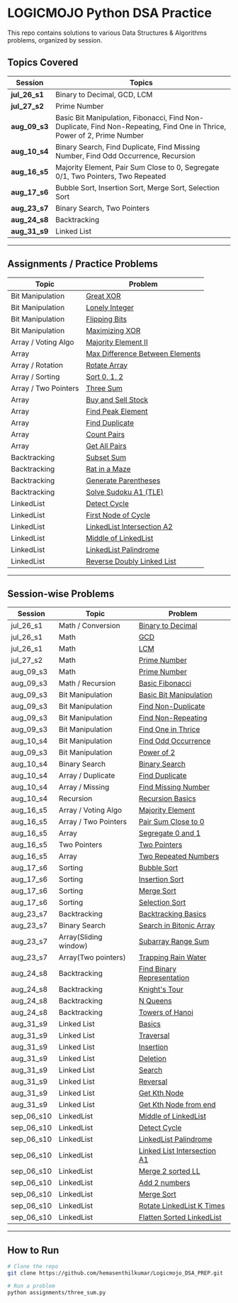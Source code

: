 
# LOGICMOJO Python DSA Practice

This repo contains solutions to various Data Structures & Algorithms problems, organized by session.

## Topics Covered

| Session   | Topics |
|-----------|--------|
| **jul_26_s1** | Binary to Decimal, GCD, LCM |
| **jul_27_s2** | Prime Number |
| **aug_09_s3** | Basic Bit Manipulation, Fibonacci, Find Non-Duplicate, Find Non-Repeating, Find One in Thrice, Power of 2, Prime Number |
| **aug_10_s4** | Binary Search, Find Duplicate, Find Missing Number, Find Odd Occurrence, Recursion |
| **aug_16_s5** | Majority Element, Pair Sum Close to 0, Segregate 0/1, Two Pointers, Two Repeated |
| **aug_17_s6** | Bubble Sort, Insertion Sort, Merge Sort, Selection Sort |
| **aug_23_s7** | Binary Search, Two Pointers |
| **aug_24_s8** | Backtracking |
| **aug_31_s9** | Linked List |

---

## Assignments / Practice Problems

| Topic | Problem |
|-------|---------|
| Bit Manipulation | [Great XOR](assignments/great_xor.py) |
| Bit Manipulation | [Lonely Integer](assignments/lonely_stranger.py) |
| Bit Manipulation | [Flipping Bits](assignments/flipping_bits.py) |
| Bit Manipulation | [Maximizing XOR](assignments/maximizing_xor.py) |
| Array / Voting Algo | [Majority Element II](assignments/majority_element_2.py) |
| Array | [Max Difference Between Elements](assignments/max_diff_btwn_elem.py) |
| Array / Rotation | [Rotate Array](assignments/rotate_array.py) |
| Array / Sorting | [Sort 0, 1, 2](assignments/sort_0_1_2.py) |
| Array / Two Pointers | [Three Sum](assignments/three_sum.py) |
| Array | [Buy and Sell Stock](assignments/buy_sell_stock.py) |
| Array | [Find Peak Element](assignments/find_peak_element.py) |
| Array | [Find Duplicate](assignments/find_more_than2_duplicate.py) |
| Array | [Count Pairs](assignments/count_pairs_with_sum.py) |
| Array | [Get All Pairs](assignments/get_all_two_sum.py) |
| Backtracking | [Subset Sum](assignments/subset_sum_bt.py) |
| Backtracking | [Rat in a Maze](assignments/rat_in_a_maze.py) |
| Backtracking | [Generate Parentheses](assignments/generate_paranthesis.py) |
| Backtracking | [Solve Sudoku A1 (TLE)](assignments/sudoku_solver.py)|
| LinkedList | [Detect Cycle](assignments/detect_cycle_ll.py)|
| LinkedList | [First Node of Cycle](assignments/first_node_of_cycle.py)|
| LinkedList | [LinkedList Intersection A2](assignments/ll_intersection_a2.py)|
| LinkedList | [Middle of LinkedList](assignments/middle_of_ll.py)|
| LinkedList | [LinkedList Palindrome](assignments/palindrome_ll.py)|
| LinkedList | [Reverse Doubly Linked List](assignments/reverse_dl.py)|

---

## Session-wise Problems

| Session | Topic | Problem |
|---------|-------|---------|
| jul_26_s1 | Math / Conversion | [Binary to Decimal](jul_26_s1/bin_2_dec.py) |
| jul_26_s1 | Math | [GCD](jul_26_s1/gcd.py) |
| jul_26_s1 | Math | [LCM](jul_26_s1/lcm.py) |
| jul_27_s2 | Math | [Prime Number](jul_27_s2/prime_number.py) |
| aug_09_s3 | Math | [Prime Number](aug_09_s3/prime_number.py) |
| aug_09_s3 | Math / Recursion | [Basic Fibonacci](aug_09_s3/basic_fibo.py) |
| aug_09_s3 | Bit Manipulation | [Basic Bit Manipulation](aug_09_s3/basic_bit_manipulation.py) |
| aug_09_s3 | Bit Manipulation | [Find Non-Duplicate](aug_09_s3/find_non_duplicate.py) |
| aug_09_s3 | Bit Manipulation | [Find Non-Repeating](aug_09_s3/find_non_repeating.py) |
| aug_09_s3 | Bit Manipulation | [Find One in Thrice](aug_09_s3/find_one_in_thrice.py) |
| aug_10_s4 | Bit Manipulation | [Find Odd Occurrence](aug_10_s4/find_odd_occur.py) |
| aug_09_s3 | Bit Manipulation | [Power of 2](aug_09_s3/power_of_2.py) |
| aug_10_s4 | Binary Search | [Binary Search](aug_10_s4/binary_search.py) |
| aug_10_s4 | Array / Duplicate | [Find Duplicate](aug_10_s4/find_duplicate.py) |
| aug_10_s4 | Array / Missing | [Find Missing Number](aug_10_s4/find_missing_number.py) |
| aug_10_s4 | Recursion | [Recursion Basics](aug_10_s4/recursion.py) |
| aug_16_s5 | Array / Voting Algo | [Majority Element](aug_16_s5/majority_element.py) |
| aug_16_s5 | Array / Two Pointers | [Pair Sum Close to 0](aug_16_s5/pair_sum_close_to_0.py) |
| aug_16_s5 | Array | [Segregate 0 and 1](aug_16_s5/segregate_01.py) |
| aug_16_s5 | Two Pointers | [Two Pointers](aug_16_s5/two_pointers.py) |
| aug_16_s5 | Array | [Two Repeated Numbers](aug_16_s5/two_repeated.py) |
| aug_17_s6 | Sorting | [Bubble Sort](aug_17_s6/bubble_sort.py) |
| aug_17_s6 | Sorting | [Insertion Sort](aug_17_s6/insertion_sort.py) |
| aug_17_s6 | Sorting | [Merge Sort](aug_17_s6/merge_sort.py) |
| aug_17_s6 | Sorting | [Selection Sort](aug_17_s6/selection_sort.py) |
| aug_23_s7 | Backtracking | [Backtracking Basics](aug_23_s7/backtracking.py) |
| aug_23_s7 | Binary Search | [Search in Bitonic Array](aug_23_s7/search_bitonic_array.py) |
| aug_23_s7 | Array(Sliding window) | [Subarray Range Sum](aug_23_s7/subarray_range_sum.py) |
| aug_23_s7 | Array(Two pointers) | [Trapping Rain Water](aug_23_s7/trapping_rain_water.py) |
| aug_24_s8 | Backtracking | [Find Binary Representation](aug_24_s8/find_binary.py) |
| aug_24_s8 | Backtracking | [Knight's Tour](aug_24_s8/knight_tour.py) |
| aug_24_s8 | Backtracking | [N Queens](aug_24_s8/n_queens.py) |
| aug_24_s8 | Backtracking | [Towers of Hanoi](aug_24_s8/towers_of_hanoi.py) |
| aug_31_s9 | Linked List | [Basics](aug_31_s9/linked_list_bascis.py) |
| aug_31_s9 | Linked List | [Traversal](aug_31_s9/traversal.py) |
| aug_31_s9 | Linked List | [Insertion](aug_31_s9/insertion.py) |
| aug_31_s9 | Linked List | [Deletion](aug_31_s9/deletion.py) |
| aug_31_s9 | Linked List | [Search](aug_31_s9/search.py) |
| aug_31_s9 | Linked List | [Reversal](aug_31_s9/reversal.py) |
| aug_31_s9 | Linked List | [Get Kth Node](aug_31_s9/get_node_at_given_index.py) |
| aug_31_s9 | Linked List | [Get Kth Node from end](aug_31_s9/kth_from_end.py) |
| sep_06_s10 | LinkedList | [Middle of LinkedList](assignments/middle_of_ll.py)|
| sep_06_s10 | LinkedList | [Detect Cycle](assignments/detect_cycle_ll.py)|
| sep_06_s10 | LinkedList | [LinkedList Palindrome](assignments/palindrome_ll.py)|
| sep_06_s10 | LinkedList | [Linked List Intersection A1](sep_06_s10/ll_intersection_a1.py)|
| sep_06_s10 | LinkedList | [Merge 2 sorted LL](sep_06_s10/merge_2_sorted_ll.py) |
| sep_06_s10 | LinkedList | [Add 2 numbers](sep_06_s10/add_2_numbers.py) |
| sep_06_s10 | LinkedList | [Merge Sort](sep_06_s10/merge_sort_ll.py) |
| sep_06_s10 | LinkedList | [Rotate LinkedList K Times](sep_06_s10/rotate_ll_k.py) |
| sep_06_s10 | LinkedList | [Flatten Sorted LinkedList](sep_06_s10/flatten_ll.py) |

---

## How to Run

```bash
# Clone the repo
git clone https://github.com/hemasenthilkumar/Logicmojo_DSA_PREP.git

# Run a problem
python assignments/three_sum.py
